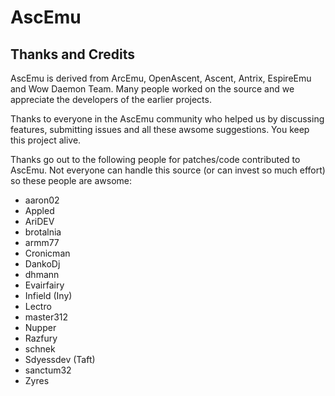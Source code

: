 # AscEmu
## Thanks and Credits

AscEmu is derived from ArcEmu, OpenAscent, Ascent, Antrix, EspireEmu and 
Wow Daemon Team. Many people worked on the source and we appreciate the
developers of the earlier projects.

Thanks to everyone in the AscEmu community who helped us by discussing features,
submitting issues and all these awsome suggestions. You keep this project alive.

Thanks go out to the following people for patches/code contributed to AscEmu.
Not everyone can handle this source (or can invest so much effort) so these
people are awsome:

- aaron02
- Appled
- AriDEV
- brotalnia
- armm77
- Cronicman
- DankoDj
- dhmann
- Evairfairy
- Infield (Iny)
- Lectro
- master312
- Nupper
- Razfury
- schnek
- Sdyessdev (Taft)
- sanctum32
- Zyres
